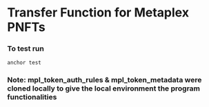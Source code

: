 # Transfer Function for Metaplex PNFTs

### To test run

```
anchor test
```
### Note: mpl_token_auth_rules & mpl_token_metadata were cloned locally to give the local environment the program functionalities